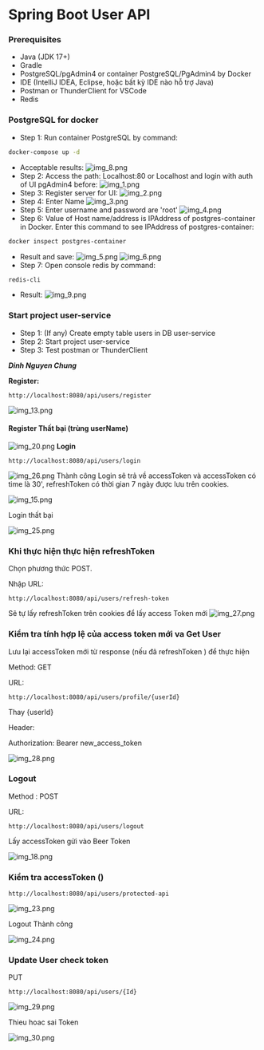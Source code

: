 # Spring Boot User API

### Prerequisites

- Java (JDK 17+)
- Gradle
- PostgreSQL/pgAdmin4 or container PostgreSQL/PgAdmin4 by Docker
- IDE (IntelliJ IDEA, Eclipse, hoặc bất kỳ IDE nào hỗ trợ Java)
- Postman or ThunderClient for VSCode
- Redis

### PostgreSQL for docker
- Step 1: Run container PostgreSQL by command:
```bash
docker-compose up -d
```
- Acceptable results:
![img_8.png](img_8.png)
- Step 2: Access the path: Localhost:80 or Localhost and login with auth of UI pgAdmin4 before:
![img_1.png](img_1.png)
- Step 3: Register server for UI: 
![img_2.png](img_2.png)
- Step 4: Enter Name
![img_3.png](img_3.png)
- Step 5: Enter username and password are 'root'
![img_4.png](img_4.png)
- Step 6: Value of Host name/address is IPAddress of postgres-container in Docker. Enter this command to see IPAddress of postgres-container:
```bash
docker inspect postgres-container
```
- Result and save: ![img_5.png](img_5.png) ![img_6.png](img_6.png)
- Step 7: Open console redis by command:
```bash
redis-cli
```
- Result:
![img_9.png](img_9.png)
### Start project user-service
- Step 1: (If any) Create empty table users in DB user-service
- Step 2: Start project user-service
- Step 3: Test postman or ThunderClient

***Dinh Nguyen Chung***

**Register:**
```angular2html
http://localhost:8080/api/users/register
```
![img_13.png](img_13.png)
#### Register Thất bại  (trùng userName)
![img_20.png](img_20.png)
**Login**
```angular2html
http://localhost:8080/api/users/login
```
![img_26.png](img_26.png)
Thành công Login sẽ trả về accessToken và accessToken có time là 30', refreshToken có thời gian 7 ngày được lưu trên cookies.

![img_15.png](img_15.png)

Login thất bại 

![img_25.png](img_25.png)

### Khi thực hiện thực hiện refreshToken 


Chọn phương thức POST.

Nhập URL:
```angular2html
http://localhost:8080/api/users/refresh-token
```
Sẽ tự lấy refreshToken trên cookies để lấy access Token mới
![img_27.png](img_27.png)

### Kiểm tra tính hợp lệ của access token mới va Get User

Lưu lại accessToken mới từ response (nếu đã refreshToken ) để thực hiện

Method: GET

URL: 
```
http://localhost:8080/api/users/profile/{userId}
```

Thay {userId} 

Header:

Authorization: Bearer new_access_token

![img_28.png](img_28.png)


### Logout
Method : POST

URL:
```angular2html
http://localhost:8080/api/users/logout
```

Lấy accessToken gửi vào Beer Token

![img_18.png](img_18.png)

### Kiểm tra accessToken ()
```
http://localhost:8080/api/users/protected-api
```

![img_23.png](img_23.png)

Logout Thành công

![img_24.png](img_24.png)

### Update User check token

PUT

```
http://localhost:8080/api/users/{Id}
```

![img_29.png](img_29.png)

Thieu hoac sai Token 

![img_30.png](img_30.png)